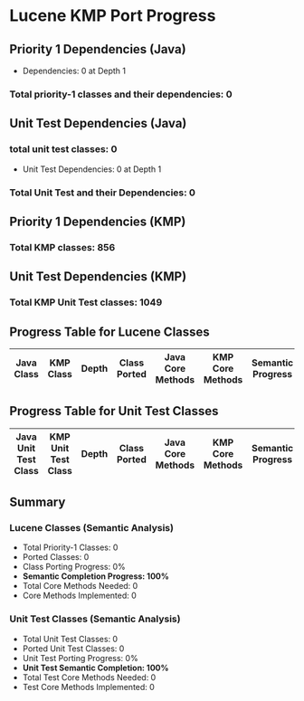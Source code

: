 # Lucene KMP Port Progress

## Priority 1 Dependencies (Java)
* Dependencies: 0 at Depth 1
### Total priority-1 classes and their dependencies: 0

## Unit Test Dependencies (Java)
### total unit test classes: 0
* Unit Test Dependencies: 0 at Depth 1
### Total Unit Test and their Dependencies: 0

## Priority 1 Dependencies (KMP)
### Total KMP classes: 856

## Unit Test Dependencies (KMP)
### Total KMP Unit Test classes: 1049

## Progress Table for Lucene Classes
| Java Class | KMP Class | Depth | Class Ported | Java Core Methods | KMP Core Methods | Semantic Progress | Missing Core Methods |
| --- | --- | --- | --- | --- | --- | --- | --- |


## Progress Table for Unit Test Classes
| Java Unit Test Class | KMP Unit Test Class | Depth | Class Ported | Java Core Methods | KMP Core Methods | Semantic Progress |
| --- | --- | --- | --- | --- | --- | --- |


## Summary

### Lucene Classes (Semantic Analysis)
- Total Priority-1 Classes: 0
- Ported Classes: 0
- Class Porting Progress: 0%
- **Semantic Completion Progress: 100%**
- Total Core Methods Needed: 0
- Core Methods Implemented: 0

### Unit Test Classes (Semantic Analysis)
- Total Unit Test Classes: 0
- Ported Unit Test Classes: 0
- Unit Test Porting Progress: 0%
- **Unit Test Semantic Completion: 100%**
- Total Test Core Methods Needed: 0
- Test Core Methods Implemented: 0
